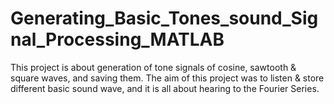 # Generating_Basic_Tones_sound_Signal_Processing_MATLAB
This project is about generation of tone signals of cosine, sawtooth &amp; square waves, and saving them. The aim of this project was to listen &amp; store different basic sound wave, and it is all about hearing to the Fourier Series.
